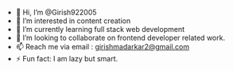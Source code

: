 - 👋 Hi, I’m @Girish922005
- 👀 I’m interested in content creation
- 🌱 I’m currently learning full stack web development
- 💞️ I’m looking to collaborate on frontend developer related work.
- 📫 Reach me via email : girishmadarkar2@gmail.com 
- ⚡ Fun fact: I am lazy but smart.

<!---
Girish922005/Girish922005 is a ✨ special ✨ repository because its `README.md` (this file) appears on your GitHub profile.
You can click the Preview link to take a look at your changes.
--->
